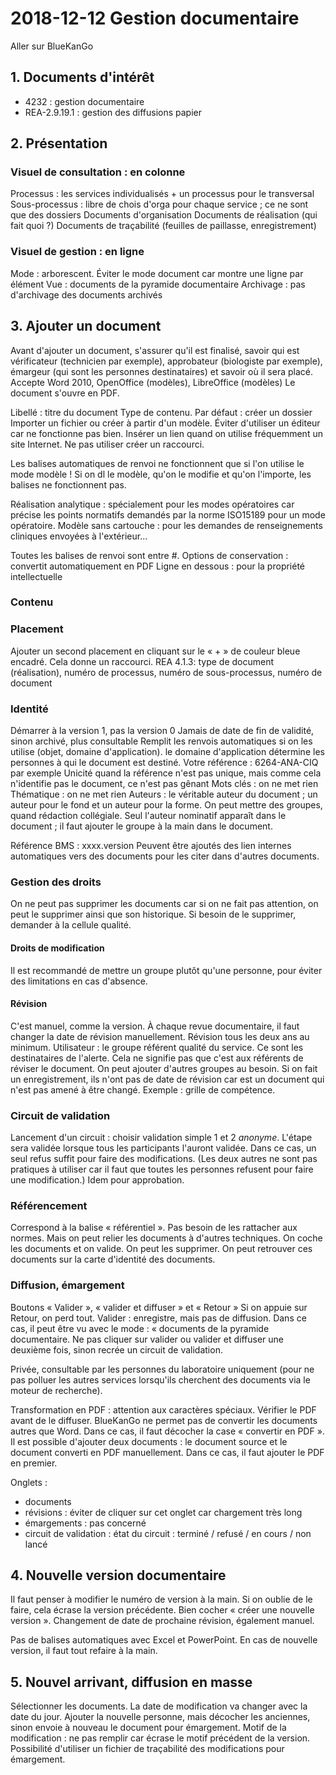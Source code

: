 # 2018-12-12 Gestion documentaire
Aller sur BlueKanGo

## 1. Documents d'intérêt
- 4232 : gestion documentaire
- REA-2.9.19.1 : gestion des diffusions papier

## 2. Présentation
### Visuel de consultation : en colonne
Processus : les services individualisés + un processus pour le transversal
Sous-processus : libre de chois d'orga pour chaque service ; ce ne sont que des dossiers
Documents d'organisation
Documents de réalisation (qui fait quoi ?)
Documents de traçabilité (feuilles de paillasse, enregistrement)

### Visuel de gestion : en ligne
Mode : arborescent. Éviter le mode document car montre une ligne par élément
Vue : documents de la pyramide documentaire
Archivage : pas d'archivage des documents archivés

## 3. Ajouter un document
Avant d'ajouter un document, s'assurer qu'il est finalisé, savoir qui est vérificateur (technicien par exemple), approbateur (biologiste par exemple), émargeur (qui sont les personnes destinataires) et savoir où il sera placé.
Accepte Word 2010, OpenOffice (modèles), LibreOffice (modèles)
Le document s'ouvre en PDF.

Libellé : titre du document
Type de contenu. Par défaut : créer un dossier Importer un fichier ou créer à partir d'un modèle. Éviter d'utiliser un éditeur car ne fonctionne pas bien. Insérer un lien quand on utilise fréquemment un site Internet. Ne pas utiliser créer un raccourci.

Les balises automatiques de renvoi ne fonctionnent que si l'on utilise le mode modèle ! Si on dl le modèle, qu'on le modifie et qu'on l'importe, les balises ne fonctionnent pas.

Réalisation analytique : spécialement pour les modes opératoires car précise les points normatifs demandés par la norme ISO15189 pour un mode opératoire.
Modèle sans cartouche : pour les demandes de renseignements cliniques envoyées à l'extérieur...

Toutes les balises de renvoi sont entre #.
Options de conservation : convertit automatiquement en PDF
Ligne en dessous : pour la propriété intellectuelle

### Contenu

### Placement
Ajouter un second placement en cliquant sur le « + » de couleur bleue encadré. Cela donne un raccourci.
REA 4.1.3: type de document (réalisation), numéro de processus, numéro de sous-processus, numéro de document

### Identité
Démarrer à la version 1, pas la version 0
Jamais de date de fin de validité, sinon archivé, plus consultable
Remplit les renvois automatiques si on les utilise (objet, domaine d'application). le domaine d'application détermine les personnes à qui le document est destiné.
Votre référence : 6264-ANA-CIQ par exemple
Unicité quand la référence n'est pas unique, mais comme cela n'identifie pas le document, ce n'est pas gênant
Mots clés : on ne met rien
Thématique : on ne met rien
Auteurs : le véritable auteur du document ; un auteur pour le fond et un auteur pour la forme. On peut mettre des groupes, quand rédaction collégiale. Seul l'auteur nominatif apparaît dans le document ; il faut ajouter le groupe à la main dans le document.

Référence BMS : xxxx.version
Peuvent être ajoutés des lien internes automatiques vers des documents pour les citer dans d'autres documents.

### Gestion des droits
On ne peut pas supprimer les documents car si on ne fait pas attention, on peut le supprimer ainsi que son historique. Si besoin de le supprimer, demander à la cellule qualité.

#### Droits de modification
Il est recommandé de mettre un groupe plutôt qu'une personne, pour éviter des limitations en cas d'absence.
#### Révision
C'est manuel, comme la version. À chaque revue documentaire, il faut changer la date de révision manuellement. Révision tous les deux ans au minimum.
Utilisateur : le groupe référent qualité du service. Ce sont les destinataires de l'alerte. Cela ne signifie pas que c'est aux référents de réviser le document. On peut ajouter d'autres groupes au besoin.
Si on fait un enregistrement, ils n'ont pas de date de révision car est un document qui n'est pas amené à être changé. Exemple : grille de compétence.

### Circuit de validation
Lancement d'un circuit : choisir validation simple 1 et 2 *anonyme*.
L'étape sera validée lorsque tous les participants l'auront validée. Dans ce cas, un seul refus suffit pour faire des modifications. (Les deux autres ne sont pas pratiques à utiliser car il faut que toutes les personnes refusent pour faire une modification.)
Idem pour approbation.

### Référencement
Correspond à la balise « référentiel ». Pas besoin de les rattacher aux normes. Mais on peut relier les documents à d'autres techniques. On coche les documents et on valide. On peut les supprimer.
On peut retrouver ces documents sur la carte d'identité des documents.

### Diffusion, émargement
Boutons « Valider », « valider et diffuser » et « Retour »
Si on appuie sur Retour, on perd tout.
Valider : enregistre, mais pas de diffusion. Dans ce cas, il peut être vu avec le mode : « documents de la pyramide documentaire.
Ne pas cliquer sur valider ou valider et diffuser une deuxième fois, sinon recrée un circuit de validation.

Privée, consultable par les personnes du laboratoire uniquement (pour ne pas polluer les autres services lorsqu'ils cherchent des documents via le moteur de recherche).

Transformation en PDF : attention aux caractères spéciaux. Vérifier le PDF avant de le diffuser.
BlueKanGo ne permet pas de convertir les documents autres que Word. Dans ce cas, il faut décocher la case « convertir en PDF ». Il est possible d'ajouter deux documents : le document source et le document converti en PDF manuellement. Dans ce cas, il faut ajouter le PDF en premier.

Onglets :
- documents
- révisions : éviter de cliquer sur cet onglet car chargement très long
- émargements : pas concerné
- circuit de validation : état du circuit : terminé / refusé / en cours / non lancé

## 4. Nouvelle version documentaire
Il faut penser à modifier le numéro de version à la main. Si on oublie de le faire, cela écrase la version précédente. Bien cocher « créer une nouvelle version ».
Changement de date de prochaine révision, également manuel.

Pas de balises automatiques avec Excel et PowerPoint. En cas de nouvelle version, il faut tout refaire à la main.

## 5. Nouvel arrivant, diffusion en masse
Sélectionner les documents.
La date de modification va changer avec la date du jour.
Ajouter la nouvelle personne, mais décocher les anciennes, sinon envoie à nouveau le document pour émargement.
Motif de la modification : ne pas remplir car écrase le motif précédent de la version.
Possibilité d'utiliser un fichier de traçabilité des modifications pour émargement.
